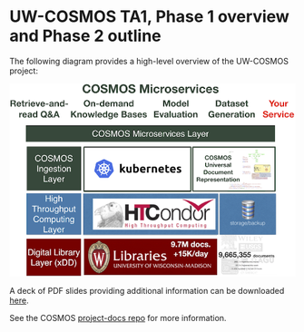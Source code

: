 # UW-COSMOS TA1, Phase 1 overview and Phase 2 outline

The following diagram provides a high-level overview of the UW-COSMOS project:
<p align ="center"><img src="UW-COSMOS.png" alt="UW-COSMOS" width="650"/></p>

A deck of PDF slides providing additional information can be downloaded [here](https://github.com/UW-COSMOS/project-docs/blob/master/presentations_reports/ASKE_Ph2_position_COSMOS.pdf).

See the COSMOS [project-docs repo](https://github.com/UW-COSMOS/project-docs) for more information. 